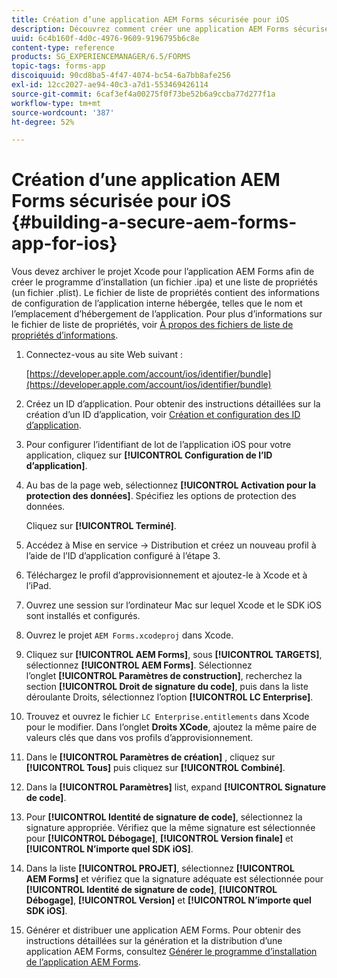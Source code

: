 ```yaml
---
title: Création d’une application AEM Forms sécurisée pour iOS
description: Découvrez comment créer une application AEM Forms sécurisée pour iOS en archivant le projet Xcode. Cela crée le programme d’installation (un fichier .ipa) et la liste des propriétés (un fichier .plist).
uuid: 6c4b160f-4d0c-4976-9609-9196795b6c8e
content-type: reference
products: SG_EXPERIENCEMANAGER/6.5/FORMS
topic-tags: forms-app
discoiquuid: 90cd8ba5-4f47-4074-bc54-6a7bb8afe256
exl-id: 12cc2027-ae94-40c3-a7d1-553469426114
source-git-commit: 6caf3ef4a00275f0f73be52b6a9ccba77d277f1a
workflow-type: tm+mt
source-wordcount: '387'
ht-degree: 52%

---
```


# Création d’une application AEM Forms sécurisée pour iOS {#building-a-secure-aem-forms-app-for-ios}

Vous devez archiver le projet Xcode pour l’application AEM Forms afin de créer le programme d’installation (un fichier .ipa) et une liste de propriétés (un fichier .plist). Le fichier de liste de propriétés contient des informations de configuration de l’application interne hébergée, telles que le nom et l’emplacement d’hébergement de l’application. Pour plus d’informations sur le fichier de liste de propriétés, voir [À propos des fichiers de liste de propriétés d’informations](https://developer.apple.com/library/ios/#documentation/general/Reference/InfoPlistKeyReference/Articles/AboutInformationPropertyListFiles.html).

1. Connectez-vous au site Web suivant :

   [https://developer.apple.com/account/ios/identifier/bundle](https://developer.apple.com/account/ios/identifier/bundle)

1. Créez un ID d’application. Pour obtenir des instructions détaillées sur la création d’un ID d’application, voir [Création et configuration des ID d’application](https://developer.apple.com/library/ios/documentation/IDEs/Conceptual/AppDistributionGuide/MaintainingProfiles/MaintainingProfiles.html).
1. Pour configurer l’identifiant de lot de l’application iOS pour votre application, cliquez sur **[!UICONTROL Configuration de l’ID d’application]**.
1. Au bas de la page web, sélectionnez **[!UICONTROL Activation pour la protection des données]**. Spécifiez les options de protection des données.

   Cliquez sur **[!UICONTROL Terminé]**.

1. Accédez à Mise en service -> Distribution et créez un nouveau profil à l’aide de l’ID d’application configuré à l’étape 3.
1. Téléchargez le profil d’approvisionnement et ajoutez-le à Xcode et à l’iPad.
1. Ouvrez une session sur l’ordinateur Mac sur lequel Xcode et le SDK iOS sont installés et configurés.
1. Ouvrez le projet `AEM Forms.xcodeproj` dans Xcode.
1. Cliquez sur **[!UICONTROL AEM Forms]**, sous **[!UICONTROL TARGETS]**, sélectionnez **[!UICONTROL AEM Forms]**. Sélectionnez l’onglet **[!UICONTROL Paramètres de construction]**, recherchez la section **[!UICONTROL Droit de signature du code]**, puis dans la liste déroulante Droits, sélectionnez l’option **[!UICONTROL LC Enterprise]**.
1. Trouvez et ouvrez le fichier `LC Enterprise.entitlements` dans Xcode pour le modifier. Dans l’onglet **Droits XCode**, ajoutez la même paire de valeurs clés que dans vos profils d’approvisionnement.
1. Dans le **[!UICONTROL Paramètres de création]** , cliquez sur **[!UICONTROL Tous]** puis cliquez sur **[!UICONTROL Combiné]**.
1. Dans la **[!UICONTROL Paramètres]** list, expand **[!UICONTROL Signature de code]**.
1. Pour **[!UICONTROL Identité de signature de code]**, sélectionnez la signature appropriée. Vérifiez que la même signature est sélectionnée pour **[!UICONTROL Débogage]**, **[!UICONTROL Version finale]** et **[!UICONTROL N’importe quel SDK iOS]**.
1. Dans la liste **[!UICONTROL PROJET]**, sélectionnez **[!UICONTROL AEM Forms]** et vérifiez que la signature adéquate est sélectionnée pour **[!UICONTROL Identité de signature de code]**, **[!UICONTROL Débogage]**, **[!UICONTROL Version]** et **[!UICONTROL N’importe quel SDK iOS]**.
1. Générer et distribuer une application AEM Forms. Pour obtenir des instructions détaillées sur la génération et la distribution d’une application AEM Forms, consultez [Générer le programme d’installation de l’application AEM Forms](setup-xcode-project-build-installer.md#build-the-installer-for-the-mobile-workspace-app).

